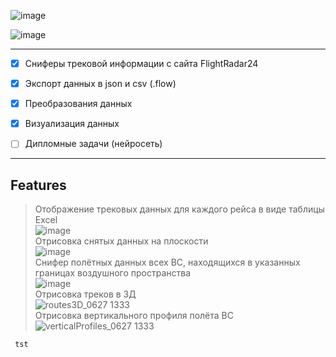 ![image](https://github.com/EugIva/109m_MLcoursework/assets/145147798/d8d88716-2f40-4fb7-aa9f-e2c1c53f0039)


![image](https://github.com/EugIva/ProzorovEI109m_labsML/assets/145147798/fa1e530d-fd07-4fc7-9231-4c2c99cc5224)
***
- [x] Сниферы трековой информации с сайта FlightRadar24     
- [x] Экспорт данных в json и csv (.flow)           
- [x] Преобразования данных         
- [x] Визуализация данных       
- [ ] Дипломные задачи (нейросеть)      




***
## Features
> Отображение трековых данных для каждого рейса в виде таблицы Excel        
> ![image](https://github.com/EugIva/109m_MLcoursework/assets/145147798/d4e226d8-d8ca-4b8a-9dc5-a25dd03cfc0a)           
>  Отрисовка снятых данных на плоскости         
> ![image](https://github.com/EugIva/109m_MLcoursework/assets/145147798/f3417583-5438-4e47-b27d-548bf01d7761)           
> Снифер полётных данных всех ВС, находящихся в указанных границах воздушного пространства          
> ![image](https://github.com/EugIva/109m_MLcoursework/assets/145147798/a7c9138f-aa21-4934-b96c-45c7fbf9f5a5)           
> Отрисовка треков в 3Д              
> ![routes3D_0627 1333](https://github.com/EugIva/109m_MLcoursework/assets/145147798/0466bb4b-bff4-4a62-a14c-410bb0d85485)          
> Отрисовка вертикального профиля полёта ВС           
> ![verticalProfiles_0627 1333](https://github.com/EugIva/109m_MLcoursework/assets/145147798/379805f0-6d7d-490d-abee-31e0dd16f00f)          

```sh
 tst
```
